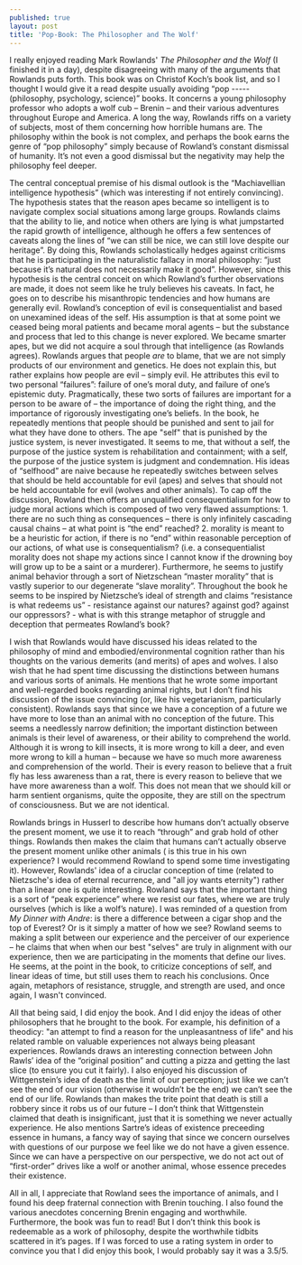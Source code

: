 ```yaml
---
published: true
layout: post
title: 'Pop-Book: The Philosopher and The Wolf'
---
```


I really enjoyed reading Mark Rowlands' _The Philosopher and the Wolf_ (I finished it in a day), despite disagreeing with many of the arguments that Rowlands puts forth. This book was on Christof Koch’s book list, and so I thought I would give it a read despite usually avoiding “pop ----- (philosophy, psychology, science)” books. It concerns a young philosophy professor who adopts a wolf cub – Brenin – and their various adventures throughout Europe and America. A long the way, Rowlands riffs on a variety of subjects, most of them concerning how horrible humans are. The philosophy within the book is not complex, and perhaps the book earns the genre of “pop philosophy” simply because of Rowland’s constant dismissal of humanity. It’s not even a good dismissal but the negativity may help the philosophy feel deeper.

The central conceptual premise of his dismal outlook is the “Machiavellian intelligence hypothesis” (which was interesting if not entirely convincing). The hypothesis states that the reason apes became so intelligent is to navigate complex social situations among large groups. Rowlands claims that the ability to lie, and notice when others are lying is what jumpstarted the rapid growth of intelligence, although he offers a few sentences of caveats along the lines of “we can still be nice, we can still love despite our heritage”. By doing this, Rowlands scholastically hedges against criticisms that he is participating in the naturalistic fallacy in moral philosophy: “just because it’s natural does not necessarily make it good”. However, since this hypothesis is the central conceit on which Rowland’s further observations are made, it does not seem like he truly believes his caveats. In fact, he goes on to describe his misanthropic tendencies and how humans are generally evil. Rowland’s conception of evil is consequentialist and based on unexamined ideas of the self. His assumption is that at some point we ceased being moral patients and became moral agents – but the substance and process that led to this change is never explored. We became smarter apes, but we did not acquire a soul through that intelligence (as Rowlands agrees). Rowlands argues that people _are_ to blame, that we are not simply products of our environment and genetics. He does not explain this, but rather explains how people are evil – simply evil. He attributes this evil to two personal “failures”: failure of one’s moral duty, and failure of one’s epistemic duty. Pragmatically, these two sorts of failures are important for a person to be aware of – the importance of doing the right thing, and the importance of rigorously investigating one’s beliefs. In the book, he repeatedly mentions that people should be punished and sent to jail for what they have done to others. The ape "self" that is punished by the justice system, is never investigated. It seems to me, that without a self, the purpose of the justice system is rehabilitation and containment; with a self, the purpose of the justice system is judgment and condemnation.  His ideas of “selfhood” are naive because he repeatedly switches between selves that should be held accountable for evil (apes) and selves that should not be held accountable for evil (wolves and other animals). To cap off the discussion, Rowland then offers an unqualified consequentialism for how to judge moral actions which is composed of two very flawed assumptions: 1. there are no such thing as consequences – there is only infinitely cascading causal chains – at what point is “the end” reached? 2. morality is meant to be a heuristic for action, if there is no “end” within reasonable perception of our actions, of what use is consequentialism? (i.e. a consequentialist morality does not shape my actions since I cannot know if the drowning boy will grow up to be a saint or a murderer). Furthermore, he seems to justify animal behavior through a sort of Nietzschean “master morality” that is vastly superior to our degenerate “slave morality”. Throughout the book he seems to be inspired by Nietzsche’s ideal of strength and claims “resistance is what redeems us” - resistance against our natures? against god? against our oppressors? - what is with this strange metaphor of struggle and deception that permeates Rowland’s book? 

I wish that Rowlands would have discussed his ideas related to the philosophy of mind and embodied/environmental cognition rather than his thoughts on the various demerits (and merits) of apes and wolves. I also wish that he had spent time discussing the distinctions between humans and various sorts of animals. He mentions that he wrote some important and well-regarded books regarding animal rights, but I don’t find his discussion of the issue convincing (or, like his vegetarianism, particularly consistent). Rowlands says that since we have a conception of a future we have more to lose than an animal with no conception of the future. This seems a needlessly narrow definition; the important distinction between animals is their level of awareness, or their ability to comprehend the world. Although it is wrong to kill insects, it is more wrong to kill a deer, and even more wrong to kill a human – because we have so much more awareness and comprehension of the world. Their is every reason to believe that a fruit fly has less awareness than a rat, there is every reason to believe that we have more awareness than a wolf. This does not mean that we should kill or harm sentient organisms, quite the opposite, they are still on the spectrum of consciousness. But we are not identical.

Rowlands brings in Husserl to describe how humans don’t actually observe the present moment, we use it to reach “through” and grab hold of other things. Rowlands then makes the claim that humans can’t actually observe the present moment unlike other animals ( is this true in his own experience? I would recommend Rowland to spend some time investigating it). However, Rowlands' idea of a ciruclar conception of time (related to Nietzsche's idea of eternal recurrence, and "all joy wants eternity") rather than a linear one is quite interesting. Rowland says that the important thing is a sort of “peak experience” where we resist our fates, where we are truly ourselves (which is like a wolf’s nature). I was reminded of a question from _My Dinner with Andre_: is there a difference between a cigar shop and the top of Everest? Or is it simply a matter of  how we see? Rowland seems to making a split between our experience and the perceiver of our experience – he claims that when when our best "selves" are truly in alignment with our experience, then we are participating in the moments that define our lives. He seems, at the point in the book, to criticize conceptions of self, and linear ideas of time, but still uses them to reach his conclusions. Once again, metaphors of resistance, struggle, and strength are used, and once again, I wasn't convinced.

All that being said, I did enjoy the book. And I did enjoy the ideas of other philosophers that he brought to the book. For example, his definition of a theodicy: "an attempt to find a reason for the unpleasantness of life" and his related ramble on valuable experiences not always being pleasant experiences. Rowlands draws an interesting connection between John Rawls’ idea of the “original position” and cutting a pizza and getting the last slice (to ensure you cut it fairly).  I also enjoyed his discussion of Wittgenstein’s idea of death as the limit of our perception; just like we can’t see the end of our vision (otherwise it wouldn’t be the end) we can’t see the end of our life. Rowlands than makes the trite point that death is still a robbery since it robs us of our future – I don’t think that Wittgenstein claimed that death is insignificant, just that it is something we never actually experience. He also mentions Sartre’s ideas of existence preceeding essence in humans, a fancy way of saying that since we concern ourselves with questions of our purpose we feel like we do not have a given essence. Since we can have a perspective on our perspective, we do not act out of “first-order” drives like a wolf or another animal, whose essence precedes their existence.

All in all, I appreciate that Rowland sees the importance of animals, and I found his deep fraternal connection with Brenin touching. I also found the various anecdotes concerning Brenin engaging and worthwhile. Furthermore, the book was fun to read! But I don’t think this book is redeemable as a work of philosophy, despite the worthwhile tidbits scattered in it’s pages. If I was forced to use a rating system in order to convince you that I did enjoy this book, I would probably say it was a 3.5/5.
